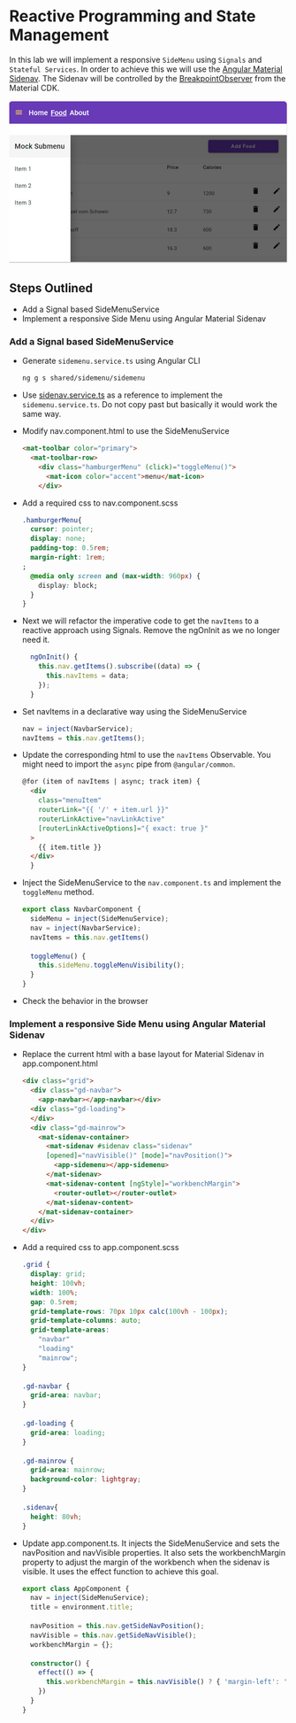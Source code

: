 # Reactive Programming and State Management

In this lab we will implement a responsive `SideMenu` using `Signals` and `Stateful Services`. In order to achieve this we will use the [Angular Material Sidenav](https://material.angular.io/components/sidenav/overview). The Sidenav will be controlled by the [BreakpointObserver](https://material.angular.io/cdk/layout/overview) from the Material CDK.

![menu](_images/menu.jpg)

## Steps Outlined

- Add a Signal based SideMenuService
- Implement a responsive Side Menu using Angular Material Sidenav

### Add a Signal based SideMenuService

- Generate `sidemenu.service.ts` using Angular CLI

  ```bash
  ng g s shared/sidemenu/sidemenu 
  ```

- Use [sidenav.service.ts](/demos/07-reactive-state/reactive-state/src/app/shared/sidenav/sidenav.service.ts) as a reference to implement the `sidemenu.service.ts`. Do not copy past but basically it would work the same way. 

- Modify nav.component.html to use the SideMenuService

  ```html
  <mat-toolbar color="primary">
    <mat-toolbar-row>
      <div class="hamburgerMenu" (click)="toggleMenu()">
        <mat-icon color="accent">menu</mat-icon>
      </div>
  ```

- Add a required css to nav.component.scss

  ```css
  .hamburgerMenu{
    cursor: pointer;
    display: none;
    padding-top: 0.5rem;
    margin-right: 1rem;
  ;
    @media only screen and (max-width: 960px) {
      display: block;
    }
  }
  ```

- Next we will refactor the imperative code to get the `navItems` to a reactive approach using Signals. Remove the ngOnInit as we no longer need it.

  ```typescript
    ngOnInit() {
      this.nav.getItems().subscribe((data) => {
        this.navItems = data;
      });
    }
  ```

- Set navItems in a declarative way using the SideMenuService

  ```typescript
  nav = inject(NavbarService);
  navItems = this.nav.getItems();
  ```  

- Update the corresponding html to use the `navItems` Observable. You might need to import the `async` pipe from `@angular/common`.

  ```html
  @for (item of navItems | async; track item) {
    <div
      class="menuItem"
      routerLink="{{ '/' + item.url }}"
      routerLinkActive="navLinkActive"
      [routerLinkActiveOptions]="{ exact: true }"
    >
      {{ item.title }}
    </div>
    }
  ```

- Inject the SideMenuService to the `nav.component.ts` and implement the `toggleMenu` method.

  ```typescript
  export class NavbarComponent {
    sideMenu = inject(SideMenuService);
    nav = inject(NavbarService);
    navItems = this.nav.getItems()

    toggleMenu() {
      this.sideMenu.toggleMenuVisibility();
    }
  }
  ```

- Check the behavior in the browser

### Implement a responsive Side Menu using Angular Material Sidenav

- Replace the current html with a base layout for Material Sidenav in app.component.html    

  ```html
  <div class="grid">
    <div class="gd-navbar">
      <app-navbar></app-navbar></div>
    <div class="gd-loading">    
    </div>
    <div class="gd-mainrow">
      <mat-sidenav-container>
        <mat-sidenav #sidenav class="sidenav"
        [opened]="navVisible()" [mode]="navPosition()">
          <app-sidemenu></app-sidemenu>
        </mat-sidenav>
        <mat-sidenav-content [ngStyle]="workbenchMargin">
          <router-outlet></router-outlet>
        </mat-sidenav-content>
      </mat-sidenav-container>
    </div>
  </div>
  ``` 
- Add a required css to app.component.scss

  ```css
  .grid {
    display: grid;
    height: 100vh;
    width: 100%;
    gap: 0.5rem;
    grid-template-rows: 70px 10px calc(100vh - 100px);
    grid-template-columns: auto;
    grid-template-areas:
      "navbar"
      "loading"
      "mainrow";
  }

  .gd-navbar {
    grid-area: navbar;
  }

  .gd-loading {
    grid-area: loading;
  }

  .gd-mainrow {
    grid-area: mainrow;
    background-color: lightgray;
  }

  .sidenav{
    height: 80vh;
  }
  ```

- Update app.component.ts. It injects the SideMenuService and sets the navPosition and navVisible properties. It also sets the workbenchMargin property to adjust the margin of the workbench when the sidenav is visible. It uses the effect function to achieve this goal.

  ```typescript
  export class AppComponent {
    nav = inject(SideMenuService);
    title = environment.title;

    navPosition = this.nav.getSideNavPosition();
    navVisible = this.nav.getSideNavVisible();
    workbenchMargin = {};

    constructor() {
      effect(() => {
        this.workbenchMargin = this.navVisible() ? { 'margin-left': '0.5rem' } : {};
      })
    }
  }
  ```